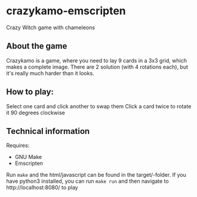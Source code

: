 crazykamo-emscripten
============

Crazy Witch game with chameleons

## About the game
Crazykamo is a game, where you need to lay 9 cards in a 3x3 grid, which makes a complete image.
There are 2 solution (with 4 rotations each), but it's really much harder than it looks.

## How to play:
Select one card and click another to swap them
Click a card twice to rotate it 90 degrees clockwise

## Technical information
Requires:
* GNU Make
* Emscripten

Run `make` and the html/javascript can be found in the target/-folder. If you
have python3 installed, you can run `make run` and then navigate to
http://localhost:8080/ to play
